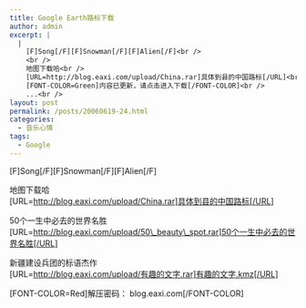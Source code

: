 ```yaml
---
title: Google Earth路标下载
author: admin
excerpt: |
  |
    [F]Song[/F][F]Snowman[/F][F]Alien[/F]<br />
    <br />
    地图下载哈<br />
    [URL=http://blog.eaxi.com/upload/China.rar]具体到县的中国路标[/URL]<br />
    [FONT-COLOR=Green]内容已更新，请点击进入下载[/FONT-COLOR]<br />
    ...<br />
layout: post
permalink: /posts/20060619-24.html
categories:
  - 音乐心情
tags:
  - Google
---
```

\[F]Song[/F\]\[F\]Snowman\[/F\]\[F\]Alien[/F]

地图下载哈  
[URL=http://blog.eaxi.com/upload/China.rar]具体到县的中国路标[/URL]

50个一生中必去的世界名胜  
[URL=http://blog.eaxi.com/upload/50\_beauty\_spot.rar]50个一生中必去的世界名胜[/URL]

新疆建设兵团的标语杰作  
[URL=http://blog.eaxi.com/upload/有趣的文字.rar]有趣的文字.kmz[/URL]

[FONT-COLOR=Red]解压密码： blog.eaxi.com[/FONT-COLOR]